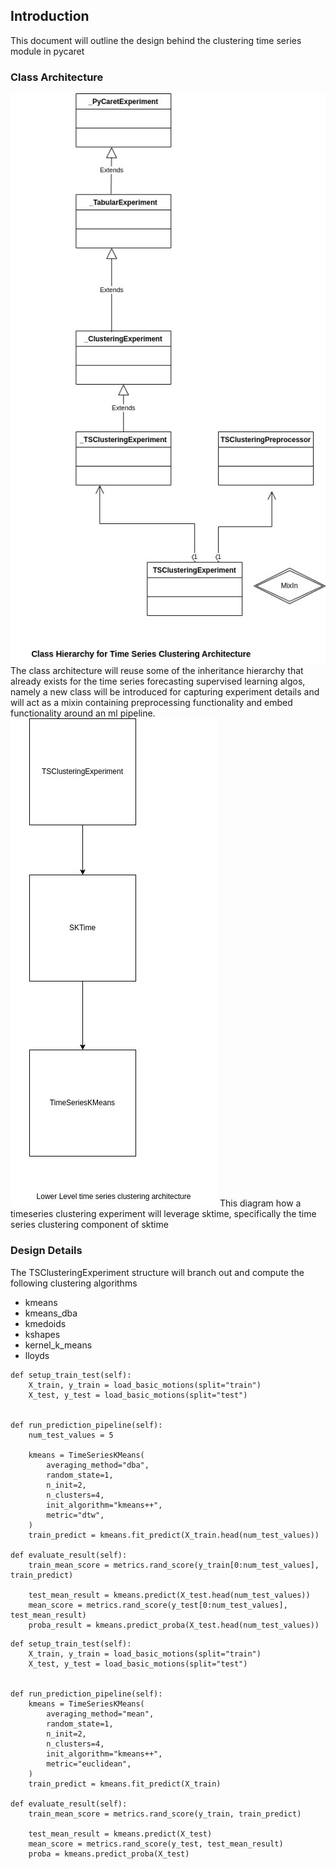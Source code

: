 ## Introduction
This document will outline the design behind the clustering time series module in pycaret

### Class Architecture
![](TimeSeriesClustering.jpg)
The class architecture will reuse some of the inheritance hierarchy that already exists for the time series forecasting supervised learning algos, namely a new class will be introduced for capturing experiment details and will act as a mixin containing preprocessing functionality and embed functionality around an ml pipeline.
![](PyCaretLowerLevelDesign.jpg) This diagram how a timeseries clustering experiment will leverage sktime, specifically the time series clustering component of sktime

### Design Details
The TSClusteringExperiment structure will branch out and compute the following clustering algorithms
* kmeans
* kmeans_dba
* kmedoids
* kshapes
* kernel_k_means
* lloyds

```Test implementation of Kmeans using sktime dba.
def setup_train_test(self):
    X_train, y_train = load_basic_motions(split="train")
    X_test, y_test = load_basic_motions(split="test")


def run_prediction_pipeline(self):
    num_test_values = 5

    kmeans = TimeSeriesKMeans(
        averaging_method="dba",
        random_state=1,
        n_init=2,
        n_clusters=4,
        init_algorithm="kmeans++",
        metric="dtw",
    )
    train_predict = kmeans.fit_predict(X_train.head(num_test_values))
    
def evaluate_result(self):
    train_mean_score = metrics.rand_score(y_train[0:num_test_values], train_predict)

    test_mean_result = kmeans.predict(X_test.head(num_test_values))
    mean_score = metrics.rand_score(y_test[0:num_test_values], test_mean_result)
    proba_result = kmeans.predict_proba(X_test.head(num_test_values))
```


```Test implementation of Kmeans using sktime.
def setup_train_test(self):
    X_train, y_train = load_basic_motions(split="train")
    X_test, y_test = load_basic_motions(split="test")


def run_prediction_pipeline(self):
    kmeans = TimeSeriesKMeans(
        averaging_method="mean",
        random_state=1,
        n_init=2,
        n_clusters=4,
        init_algorithm="kmeans++",
        metric="euclidean",
    )
    train_predict = kmeans.fit_predict(X_train)

def evaluate_result(self):
    train_mean_score = metrics.rand_score(y_train, train_predict)

    test_mean_result = kmeans.predict(X_test)
    mean_score = metrics.rand_score(y_test, test_mean_result)
    proba = kmeans.predict_proba(X_test)
```
